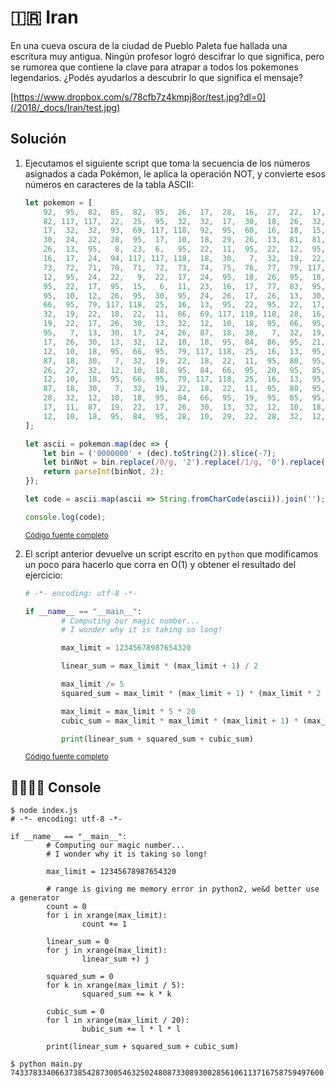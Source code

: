 # 🇮🇷 Iran

En una cueva oscura de la ciudad de Pueblo Paleta fue hallada una escritura muy antigua. Ningún profesor logró descifrar lo que significa, pero se rumorea que contiene la clave para atrapar a todos los pokemones legendarios. ¿Podés ayudarlos a descubrir lo que significa el mensaje?

[https://www.dropbox.com/s/78cfb7z4kmpj8or/test.jpg?dl=0](/2018/_docs/Iran/test.jpg)

## Solución

1. Ejecutamos el siguiente script que toma la secuencia de los números asignados a cada Pokémon, le aplica la operación NOT, y convierte esos números en caracteres de la tabla ASCII:

    ```js
    let pokemon = [
        92,  95,  82,  85,  82,  95,  26,  17,  28,  16,  27,  22,  17,  24,  69,  95,  10,  11,  25,  82,  71,  95,  82,  85,
        82, 117, 117,  22,  25,  95,  32,  32,  17,  30,  18,  26,  32,  32,  95,  66,  66,  95,  93,  32,  32,  18,  30,  22,
        17,  32,  32,  93,  69, 117, 118,  92,  95,  60,  16,  18,  15,  10,  11,  22,  17,  24,  95,  16,  10,  13,  95,  18,
        30,  24,  22,  28,  95,  17,  10,  18,  29,  26,  13,  81,  81,  81, 117, 118,  92,  95,  54,  95,   8,  16,  17,  27,
        26,  13,  95,   8,  23,  6,   95,  22,  11,  95,  22,  12,  95,  11,  30,  20,  22,  17,  24,  95,  12,  16,  95,  19,
        16,  17,  24,  94, 117, 117, 118,  18,  30,   7,  32,  19,  22,  18,  22,  11,  95,  66,  95,  78,  77,  76,  75,  74,
        73,  72,  71,  70,  71,  72,  73,  74,  75,  76,  77,  79, 117, 117, 118,  92,  95,  13,  30,  17,  24,  26,  95,  22,
        12,  95,  24,  22,   9,  22,  17,  24,  95,  18,  26,  95,  18,  26,  18,  16,  13,   6,  95,  26,  13,  13,  16,  13,
        95,  22,  17,  95,  15,   6,  11,  23,  16,  17,  77,  83,  95,   8,  26,  89,  27,  95,  29,  26,  11,  11,  26,  13,
        95,  10,  12,  26,  95,  30,  95,  24,  26,  17,  26,  13,  30,  11,  16,  13, 117, 118,  28,  16,  10,  17,  11,  95,
        66,  95,  79, 117, 118,  25,  16,  13,  95,  22,  95,  22,  17,  95,   7,  13,  30,  17,  24,  26,  87,  18,  30,   7,
        32,  19,  22,  18,  22,  11,  86,  69, 117, 118, 118,  28,  16,  10,  17,  11,  95,  84,  66,  95,  78, 117, 117, 118,
        19,  22,  17,  26,  30,  13,  32,  12,  10,  18,  95,  66,  95,  79, 117, 118,  25,  16,  13,  95,  21,  95,  22,  17,
        95,   7,  13,  30,  17,  24,  26,  87,  18,  30,   7,  32,  19,  22,  18,  22,  11,  86,  69, 117, 118, 118,  19,  22,
        17,  26,  30,  13,  32,  12,  10,  18,  95,  84,  86,  95,  21, 117, 117, 118,  12,  14,  10,  30,  13,  26,  27,  32,
        12,  10,  18,  95,  66,  95,  79, 117, 118,  25,  16,  13,  95,  20,  95,  22,  17,  95,   7,  13,  30,  17,  24,  26,
        87,  18,  30,   7,  32,  19,  22,  18,  22,  11,  95,  80,  95,  74,  86,  69, 117, 118, 118,  12,  14,  10,  30,  13,  
        26,  27,  32,  12,  10,  18,  95,  84,  66,  95,  20,  95,  85,  95,  20, 117, 117, 118,  28,  10,  29,  22,  28,  32,
        12,  10,  18,  95,  66,  95,  79, 117, 118,  25,  16,  13,  95,  19,  95,  22,  17,  95,   7,  13,  30,  17,  24,  26,
        87,  18,  30,   7,  32,  19,  22,  18,  22,  11,  95,  80,  95,  77,  79,  86,  69, 117, 118, 118,  29,  10,  29,  22,
        28,  32,  12,  10,  18,  95,  84,  66,  95,  19,  95,  85,  95,  19,  95,  85,  95,  19, 117, 117, 118,  15,  13,  22,
        17,  11,  87,  19,  22,  17,  26,  30,  13,  32,  12,  10,  18,  95,  84,  95,  12,  14,  10,  30,  13,  26,  27,  32,   
        12,  10,  18,  95,  84,  95,  28,  10,  29,  22,  28,  32,  12,  10,  18,  86, 117
    ];

    let ascii = pokemon.map(dec => {
        let bin = ('0000000' + (dec).toString(2)).slice(-7);
        let binNot = bin.replace(/0/g, '2').replace(/1/g, '0').replace(/2/g, '1');
        return parseInt(binNot, 2);
    });

    let code = ascii.map(ascii => String.fromCharCode(ascii)).join('');

    console.log(code);
    ```

    <small>[Código fuente completo](index.js)</small>

2. El script anterior devuelve un script escrito en `python` que modificamos un poco para hacerlo que corra en O(1) y obtener el resultado del ejercicio:

    ```python
    # -*- encoding: utf-8 -*-

    if __name__ == "__main__":
            # Computing our magic number...
            # I wonder why it is taking so long!

            max_limit = 12345678987654320

            linear_sum = max_limit * (max_limit + 1) / 2

            max_limit /= 5
            squared_sum = max_limit * (max_limit + 1) * (max_limit * 2 + 1) / 6

            max_limit = max_limit * 5 * 20
            cubic_sum = max_limit * max_limit * (max_limit + 1) * (max_limit + 1) * 2

            print(linear_sum + squared_sum + cubic_sum)
    ```

    <small>[Código fuente completo](main.py)</small>

## 👨‍💻👩‍💻 Console

```
$ node index.js
# -*- encoding: utf-8 -*-

if __name__ == "__main__":
        # Computing our magic number...
        # I wonder why it is taking so long!

        max_limit = 12345678987654320

        # range is giving me memory error in python2, we&d better use a generator
        count = 0
        for i in xrange(max_limit):
                count += 1

        linear_sum = 0
        for j in xrange(max_limit):
                linear_sum +) j

        squared_sum = 0
        for k in xrange(max_limit / 5):
                squared_sum += k * k

        cubic_sum = 0
        for l in xrange(max_limit / 20):
                bubic_sum += l * l * l

        print(linear_sum + squared_sum + cubic_sum)
```

```
$ python main.py
7433783340663738542873005463250248087330893002856106113716758759497600
```